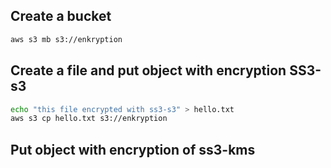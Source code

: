 ## Create a bucket
```sh
aws s3 mb s3://enkryption
```
## Create a file and put object with encryption SS3-s3 
```sh
echo "this file encrypted with ss3-s3" > hello.txt
aws s3 cp hello.txt s3://enkryption
```
## Put object with encryption of ss3-kms
